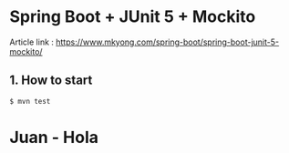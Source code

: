 # Spring Boot + JUnit 5 + Mockito

Article link : https://www.mkyong.com/spring-boot/spring-boot-junit-5-mockito/

## 1. How to start
```
$ mvn test
```
# Juan - Hola
